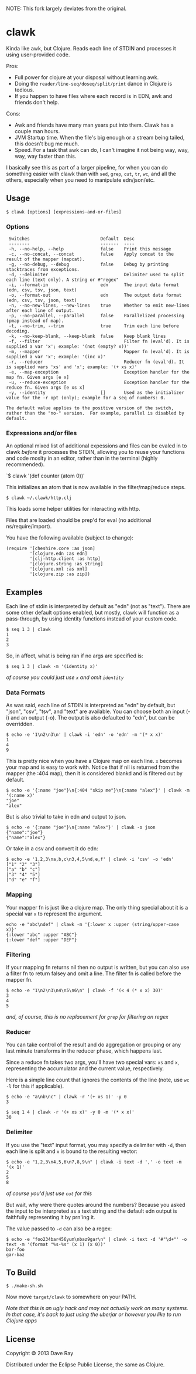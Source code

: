NOTE: This fork largely deviates from the original.

# clawk

Kinda like awk, but Clojure. Reads each line of STDIN and processes it using user-provided code.

Pros:

* Full power for clojure at your disposal without learning awk.
* Doing the `reader/line-seq/doseq/split/print` dance in Clojure is tedious.
* If you happen to have files where each record is in EDN, awk and friends don't help.

Cons:

* Awk and friends have many man years put into them. Clawk has a couple man hours.
* JVM Startup time. When the file's big enough or a stream being tailed, this doesn't bug me much.
* Speed. For a task that awk can do, I can't imagine it not being way, way, way, way faster than this.

I basically see this as part of a larger pipeline, for when you can do something easier with clawk than with `sed`, `grep`, `cut`, `tr`, `wc`, and all the others, especially when you need to manipulate edn/json/etc.

## Usage

`$ clawk [options] [expressions-and-or-files]`

### Options

```
 Switches                           Default  Desc
 --------                           -------  ----
 -h, --no-help, --help              false    Print this message
 -c, --no-concat, --concat          false    Apply concat to the result of the mapper (mapcat).
 -g, --no-debug, --debug            false    Debug by printing stacktraces from exceptions.
 -d, --delimiter                             Delimiter used to split each line (text only). A string or #"regex"
 -i, --format-in                    edn      The input data format (edn, csv, tsv, json, text)
 -o, --format-out                   edn      The output data format (edn, csv, tsv, json, text)
 -n, --no-new-lines, --new-lines    true     Whether to emit new-lines after each line of output.
 -p, --no-parallel, --parallel      false    Parallelized processing (pmap instead of map).
 -t, --no-trim, --trim              true     Trim each line before decoding.
 -k, --no-keep-blank, --keep-blank  false    Keep blank lines
 -f, --filter                                Filter fn (eval'd). It is supplied a var 'x'; example: '(not (empty? x))'
 -m, --mapper                                Mapper fn (eval'd). It is supplied a var 'x'; example: '(inc x)'
 -r, --reducer                               Reducer fn (eval'd). It is supplied vars 'xs' and 'x'; example: '(+ xs x)'
 -e, --map-exception                         Exception handler for the map fn. Given args [e x]
 -u, --reduce-exception                      Exception handler for the reduce fn. Given args [e xs x]
 -y, --identity                     []       Used as the initializer value for the -r opt (only); example for a seq of numbers: 0.

The default value applies to the positive version of the switch, rather than the "no-" version.  For example, parallel is disabled by default.
```

### Expressions and/or files

An optional mixed list of additional expessions and files can be evaled in to clawk *before* it processes the STDIN, allowing you to reuse your functions and code moslty in an editor, rather than in the terminal (highly recommended).

`$ clawk '(def counter (atom 0))'

This initializes an atom that is now available in the filter/map/reduce steps.

`$ clawk ~/.clawk/http.clj`

This loads some helper utilities for interacting with http.

Files that are loaded should be prep'd for eval (no additional ns/require/import).

You have the following available (subject to change):

```
(require '[cheshire.core :as json]
         '[clojure.edn :as edn]
         '[clj-http.client :as http]
         '[clojure.string :as string]
         '[clojure.xml :as xml]
         '[clojure.zip :as zip])
```

## Examples

Each line of stdin is interpreted by default as "edn" (not as "text"). There are some other default options enabled, but mostly, clawk will function as a pass-through, by using identity functions instead of your custom code.

```
$ seq 1 3 | clawk
1
2
3
```

So, in affect, what is being ran if no args are specified is:

```
$ seq 1 3 | clawk -m '(identity x)'
```

*of course you could just use `x` and omit `identity`*

### Data Formats

As was said, each line of STDIN is interpreted as "edn" by default, but "json", "csv", "tsv", and "text" are available.  You can choose both an input (-i) and an output (-o).  The output is also defaulted to "edn", but can be overridden.

```
$ echo -e '1\n2\n3\n' | clawk -i 'edn' -o 'edn' -m '(* x x)'
1
4
9
```

This is pretty nice when you have a Clojure map on each line. `x` becomes your map and is easy to work with.  Notice that if nil is returned from the mapper (the :404 map), then it is considered blankd and is filtered out by default.

```
$ echo -e '{:name "joe"}\n{:404 "skip me"}\n{:name "alex"}' | clawk -m '(:name x)'
"joe"
"alex"
```

But is also trivial to take in edn and output to json.

```
$ echo -e '{:name "joe"}\n{:name "alex"}' | clawk -o json
{"name":"joe"}
{"name":"alex"}
```

Or take in a csv and convert it do edn:

```
$ echo -e '1,2,3\na,b,c\n3,4,5\nd,e,f' | clawk -i 'csv' -o 'edn'
["1" "2" "3"]
["a" "b" "c"]
["3" "4" "5"]
["d" "e" "f"]
```

### Mapping
Your mapper fn is just like a clojure map.  The only thing special about it is a special var `x` to represent the argument.

```
echo -e "abc\ndef" | clawk -m '{:lower x :upper (string/upper-case x)}'
{:lower "abc" :upper "ABC"}
{:lower "def" :upper "DEF"}
```

### Filtering
If your mapping fn returns nil then no output is written, but you can also use a filter fn to return falsey and omit a line.  The filter fn is called before the mapper fn.

```
$ echo -e "1\n2\n3\n4\n5\n6\n" | clawk -f '(< 4 (* x x) 30)'
3
4
5
```

*and, of course, this is no replacement for `grep` for filtering on regex*

### Reducer
You can take control of the result and do aggregation or grouping or any last minute transforms in the reducer phase, which happens last.

Since a reduce fn takes two args, you'll have two special vars: `xs` and `x`, representing the accumulator and the current value, respectively.

Here is a simple line count that ignores the contents of the line (note, use `wc -l` for this if applicable).

```
$ echo -e "a\nb\nc" | clawk -r '(+ xs 1)' -y 0
3
```
```
$ seq 1 4 | clawk -r '(+ xs x)' -y 0 -m '(* x x)'
30
```

### Delimiter

If you use the "text" input format, you may specify a delimiter with `-d`, then each line is split and `x` is bound to the resulting vector:

```
$ echo -e "1,2,3\n4,5,6\n7,8,9\n" | clawk -i text -d ',' -o text -m '(x 1)'
2
5
8
```

*of course you'd just use `cut` for this*

But wait, why were there quotes around the numbers?  Because you asked the input to be interpreted as a text string and the default edn output is faithfully representing it by prn'ing it.

The value passed to `-d` can also be a regex:

```
$ echo -e "foo234bar456yum\nbaz9gar\n" | clawk -i text -d '#"\d+"' -o text -m '(format "%s-%s" (x 1) (x 0))'
bar-foo
gar-baz
```

## To Build

```
$ ./make-sh.sh
```

Now move `target/clawk` to somewhere on your PATH.

*Note that this is an ugly hack and may not actually work on many systems. In that case, it's back to just using the uberjar or however you like to run Clojure apps*

## License

Copyright © 2013 Dave Ray

Distributed under the Eclipse Public License, the same as Clojure.
